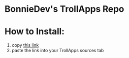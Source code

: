 # BonnieDev's TrollApps Repo

# How to Install:
1. copy [this link](https://raw.githubusercontent.com/Bonnie39/trollapps-repo/main/BonnieRepo.json)
2. paste the link into your TrollApps sources tab
